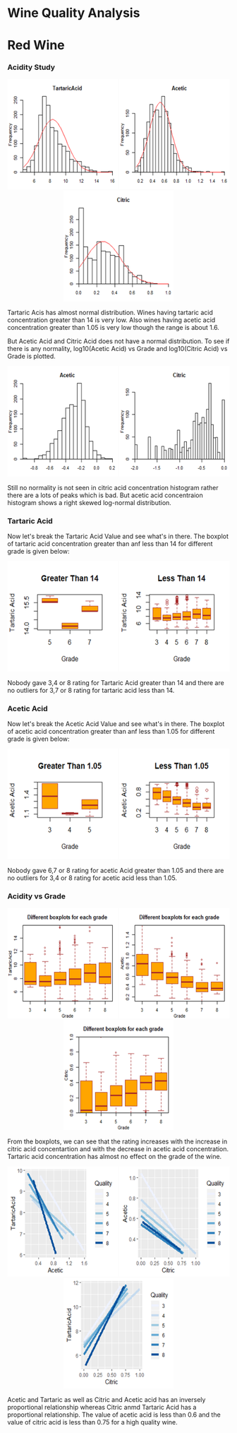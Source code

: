 # Wine Quality Analysis
# Red Wine 
<h3> Acidity Study </h3>

<p align="center">
  <img width="250" height="250" src="https://github.com/ShamimaMoni/wine-quality-analysis/blob/master/Red%20Wine/images/tartaricaciddistribution.png">
  <img width="250" height="250" src="https://github.com/ShamimaMoni/wine-quality-analysis/blob/master/Red%20Wine/images/aceticaciddistribution.png">
  <img width="250" height="250" src="https://github.com/ShamimaMoni/wine-quality-analysis/blob/master/Red%20Wine/images/citricaciddistribution.png">
  
</p>

Tartaric Acis has almost normal distribution. Wines having tartaric acid concentration greater than 14 is very low. Also wines having acetic acid concentration greater than 1.05 is very low though the range is about 1.6.

But Acetic Acid and Citric Acid does not have a normal distribution. To see if there is any normality, log10(Acetic Acid) vs Grade and log10(Citric Acid) vs Grade is plotted.

<p align="center">
  <img width="250" height="250" src="https://github.com/ShamimaMoni/wine-quality-analysis/blob/master/Red%20Wine/images/aceticacidlogdistribution.png">
  <img width="250" height="250" src="https://github.com/ShamimaMoni/wine-quality-analysis/blob/master/Red%20Wine/images/citricacidlogdistribution.png">
  
</p>

Still no normality is not seen in citric acid concentration histogram rather there are a lots of peaks which is bad. But acetic acid concentraion histogram shows a right skewed log-normal distribution.

<h3> Tartaric Acid </h3>
Now let's break the Tartaric Acid Value and see what's in there. The boxplot of tartaric acid concentration greater than anf less than 14 for different grade is given below:

<p align="center">
  <img width="250" height="250" src="https://github.com/ShamimaMoni/wine-quality-analysis/blob/master/Red%20Wine/images/tartaricgreater14.png">
  <img width="250" height="250" src="https://github.com/ShamimaMoni/wine-quality-analysis/blob/master/Red%20Wine/images/tartaricless14.png">
  
</p>
Nobody gave 3,4 or 8 rating for Tartaric Acid greater than 14 and there are no outliers for 3,7 or 8 rating for tartaric acid less than 14.

<h3> Acetic Acid </h3>
Now let's break the Acetic Acid Value and see what's in there. The boxplot of acetic acid concentration greater than anf less than 1.05 for different grade is given below:

<p align="center">
  <img width="250" height="250" src="https://github.com/ShamimaMoni/wine-quality-analysis/blob/master/Red%20Wine/images/aceticgreater1.05.png">
  <img width="250" height="250" src="https://github.com/ShamimaMoni/wine-quality-analysis/blob/master/Red%20Wine/images/aceticless1.05.png">
  
</p>
Nobody gave 6,7 or 8 rating for acetic Acid greater than 1.05 and there are no outliers for 3,4 or 8 rating for acetic acid less than 1.05.

<h3> Acidity vs Grade </h3>
<p align="center">
  <img width="250" height="250" src="https://github.com/ShamimaMoni/wine-quality-analysis/blob/master/Red%20Wine/images/tartaricacidboxplot.png">
  <img width="250" height="250" src="https://github.com/ShamimaMoni/wine-quality-analysis/blob/master/Red%20Wine/images/aceticacidboxplot.png">
  <img width="250" height="250" src="https://github.com/ShamimaMoni/wine-quality-analysis/blob/master/Red%20Wine/images/citricacidboxplot.png">
  
</p>

From the boxplots, we can see that the rating increases with the increase in citric acid concentartion and with the decrease in acetic acid concentration. Tartaric acid concentration has almost no effect on the grade of the wine.

<p align="center">
  <img width="250" height="250" src="https://github.com/ShamimaMoni/wine-quality-analysis/blob/master/Red%20Wine/images/acetictartaric.png">
  <img width="250" height="250" src="https://github.com/ShamimaMoni/wine-quality-analysis/blob/master/Red%20Wine/images/citricacetic.png">
  <img width="250" height="250" src="https://github.com/ShamimaMoni/wine-quality-analysis/blob/master/Red%20Wine/images/citrictartaric.png">

Acetic and Tartaric as well as Citric and Acetic acid has an inversely proportional relationship whereas Citric anmd Tartaric Acid has a proportional relationship. The value of acetic acid is less than 0.6 and the value of citric acid is less than 0.75 for a high quality wine.
